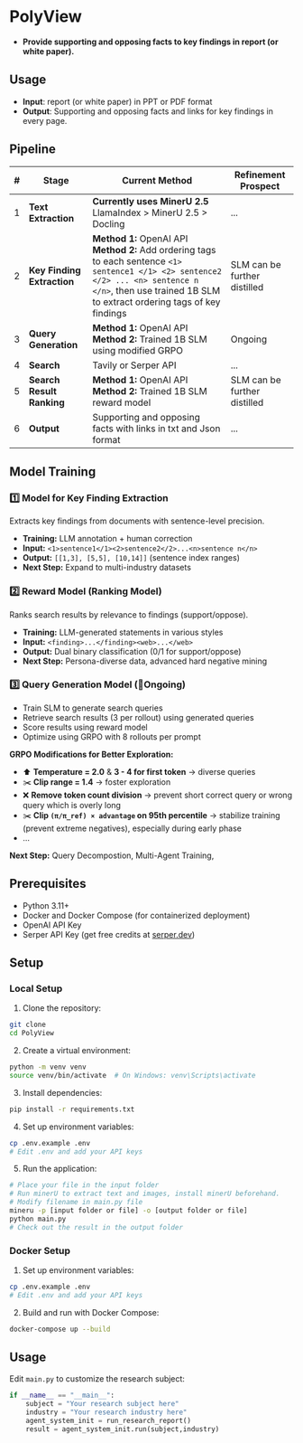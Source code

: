 # PolyView

- **Provide supporting and opposing facts to key findings in report (or white paper).**

## Usage

- **Input**: report (or white paper) in PPT or PDF format
- **Output**: Supporting and opposing facts and links for key findings in every page.

## Pipeline

| # | Stage                                       | Current Method                                                                                                                                                                                                  | Refinement Prospect          |
|---|---------------------------------------------|-----------------------------------------------------------------------------------------------------------------------------------------------------------------------------------------------------------------|------------------------------|
| 1 | **Text Extraction**                         | **Currently uses MinerU 2.5**<br/> LlamaIndex > MinerU 2.5 > Docling                                                                                                                                            | ...                          |
| 2 | **Key Finding Extraction**                  | **Method 1:** OpenAI API<br/>**Method 2:** Add ordering tags to each sentence `<1> sentence1 </1> <2> sentence2 </2> ... <n> sentence n </n>`, then use trained 1B SLM to extract ordering tags of key findings | SLM can be further distilled |
| 3 | **Query Generation** | **Method 1:** OpenAI API<br/>**Method 2:** Trained 1B SLM using modified GRPO                                                                                                                                   | Ongoing                      |
| 4 | **Search**                                  | Tavily or Serper API                                                                                                                                                                                            | ...                          |
| 5 | **Search Result Ranking**                   | **Method 1:** OpenAI API<br/>**Method 2:** Trained 1B  SLM  reward model                                                                                                                                        | SLM can be further distilled |
| 6 | **Output**                                  | Supporting and opposing facts with links in txt and Json format                                                                                                                                                 | ...                          |


## Model Training

### 1️⃣ Model for Key Finding Extraction

Extracts key findings from documents with sentence-level precision.

- **Training:** LLM annotation + human correction
- **Input:** `<1>sentence1</1><2>sentence2</2>...<n>sentence n</n>`
- **Output:** `[[1,3], [5,5], [10,14]]` (sentence index ranges)
- **Next Step:** Expand to multi-industry datasets

### 2️⃣ Reward Model (Ranking Model)

Ranks search results by relevance to findings (support/oppose).

- **Training:** LLM-generated statements in various styles
- **Input:** `<finding>...</finding><web>...</web>`
- **Output:** Dual binary classification (0/1 for support/oppose)
- **Next Step:** Persona-diverse data, advanced hard negative mining

### 3️⃣ Query Generation Model (🚧Ongoing)

- Train SLM to generate search queries
- Retrieve search results (3 per rollout) using generated queries
- Score results using reward model
- Optimize using GRPO with 8 rollouts per prompt

**GRPO Modifications for Better Exploration:**
- ⬆️ **Temperature = 2.0** & **3 - 4 for first token** → diverse queries
- ✂️ **Clip range = 1.4** → foster exploration
- ❌ **Remove token count division** → prevent short correct query or wrong query which is overly long
- ✂️ **Clip `(π/π_ref) × advantage` on 95th percentile** → stabilize training (prevent extreme negatives), especially during early phase
- ...

**Next Step:** Query Decompostion, Multi-Agent Training, 

## Prerequisites

- Python 3.11+
- Docker and Docker Compose (for containerized deployment)
- OpenAI API Key
- Serper API Key (get free credits at [serper.dev](https://serper.dev))

## Setup

### Local Setup

1. Clone the repository:
```bash
git clone 
cd PolyView
```

2. Create a virtual environment:
```bash
python -m venv venv
source venv/bin/activate  # On Windows: venv\Scripts\activate
```

3. Install dependencies:
```bash
pip install -r requirements.txt
```

4. Set up environment variables:
```bash
cp .env.example .env
# Edit .env and add your API keys
```

5. Run the application:
```bash
# Place your file in the input folder
# Run minerU to extract text and images, install minerU beforehand.
# Modify filename in main.py file
mineru -p [input folder or file] -o [output folder or file]
python main.py
# Check out the result in the output folder
```

### Docker Setup

1. Set up environment variables:
```bash
cp .env.example .env
# Edit .env and add your API keys
```

2. Build and run with Docker Compose:
```bash
docker-compose up --build
```


## Usage

Edit `main.py` to customize the research subject:

```python
if __name__ == "__main__":
    subject = "Your research subject here"
    industry = "Your research industry here"
    agent_system_init = run_research_report()
    result = agent_system_init.run(subject,industry)
```
